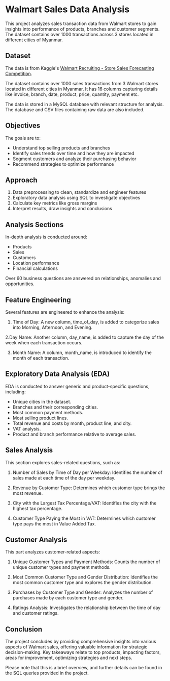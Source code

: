 # Walmart Sales Data Analysis

This project analyzes sales transaction data from Walmart stores to gain insights into performance of products, branches and customer segments. The dataset contains over 1000 transactions across 3 stores located in different cities of Myanmar.

## Dataset

The data is from Kaggle's [Walmart Recruiting - Store Sales Forecasting Competition](https://www.kaggle.com/c/walmart-recruiting-store-sales-forecasting). 

The dataset contains over 1000 sales transactions from 3 Walmart stores located in different cities in Myanmar. It has 16 columns capturing details like invoice, branch, date, product, price, quantity, payment etc.

The data is stored in a MySQL database with relevant structure for analysis. The database and CSV files containing raw data are also included.


## Objectives

The goals are to:

- Understand top selling products and branches
- Identify sales trends over time and how they are impacted  
- Segment customers and analyze their purchasing behavior
- Recommend strategies to optimize performance

## Approach

1. Data preprocessing to clean, standardize and engineer features
2. Exploratory data analysis using SQL to investigate objectives  
3. Calculate key metrics like gross margins
4. Interpret results, draw insights and conclusions

## Analysis Sections

In-depth analysis is conducted around:

- Products 
- Sales
- Customers
- Location performance
- Financial calculations

Over 60 business questions are answered on relationships, anomalies and opportunities.

## Feature Engineering

Several features are engineered to enhance the analysis:

  1. Time of Day: A new column, time_of_day, is added to categorize sales into Morning, Afternoon, and Evening.
  
  2.Day Name: Another column, day_name, is added to capture the day of the week when each transaction occurs.
  
  3. Month Name: A column, month_name, is introduced to identify the month of each transaction.

## Exploratory Data Analysis (EDA)

EDA is conducted to answer generic and product-specific questions, including:

* Unique cities in the dataset.
* Branches and their corresponding cities.
* Most common payment methods.
* Most selling product lines.
* Total revenue and costs by month, product line, and city.
* VAT analysis.
* Product and branch performance relative to average sales.


## Sales Analysis
This section explores sales-related questions, such as:

  1. Number of Sales by Time of Day per Weekday: Identifies the number of sales made at each time of the day per weekday.
  
  2. Revenue by Customer Type: Determines which customer type brings the most revenue.
  
  3. City with the Largest Tax Percentage/VAT: Identifies the city with the highest tax percentage.
  
  4. Customer Type Paying the Most in VAT: Determines which customer type pays the most in Value Added Tax.

## Customer Analysis

This part analyzes customer-related aspects:

  1. Unique Customer Types and Payment Methods: Counts the number of unique customer types and payment methods.
  
  2. Most Common Customer Type and Gender Distribution: Identifies the most common customer type and explores the gender distribution.
  
  3. Purchases by Customer Type and Gender: Analyzes the number of purchases made by each customer type and gender.
  
  4. Ratings Analysis: Investigates the relationship between the time of day and customer ratings.


## Conclusion

The project concludes by providing comprehensive insights into various aspects of Walmart sales, offering valuable information for strategic decision-making.
Key takeaways relate to top products, impacting factors, areas for improvement, optimizing strategies and next steps.

Please note that this is a brief overview, and further details can be found in the SQL queries provided in the project. 
